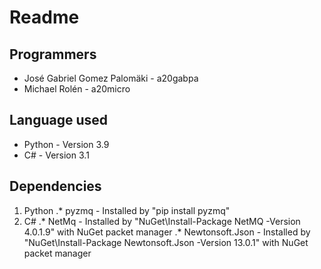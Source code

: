 # Readme
## Programmers
* José Gabriel Gomez Palomäki - a20gabpa
* Michael Rolén - a20micro 

## Language used
* Python - Version 3.9
* C# - Version 3.1

## Dependencies 
1. Python
.* pyzmq - Installed by "pip install pyzmq"
2. C#
.* NetMq - Installed by "NuGet\Install-Package NetMQ -Version 4.0.1.9" with NuGet packet manager
.* Newtonsoft.Json - Installed by "NuGet\Install-Package Newtonsoft.Json -Version 13.0.1" with NuGet packet manager
